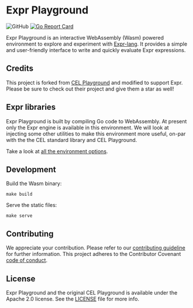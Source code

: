 # Expr Playground
![GitHub](https://img.shields.io/github/license/polds/expr-playground)
[![Go Report Card](https://goreportcard.com/badge/github.com/polds/expr-playground)](https://goreportcard.com/report/github.com/polds/expr-playground)

Expr Playground is an interactive WebAssembly (Wasm) powered environment to explore and experiment with 
[Expr-lang](https://expr-lang.org/). It provides a simple and user-friendly interface to write and quickly evaluate 
Expr expressions.

## Credits

This project is forked from [CEL Playground](https://github.com/undistro/cel-playground) and modified to support Expr. 
Please be sure to check out their project and give them a star as well!

## Expr libraries

Expr Playground is built by compiling Go code to WebAssembly. At present only the Expr engine is available in this 
environment. We will look at injecting some other utilities to make this environment more useful, on-par with the the
CEL standard library and CEL Playground.

Take a look at [all the environment options](eval/eval.go#L31).

## Development

Build the Wasm binary:
```shell
make build
```

Serve the static files:
```shell
make serve
```

## Contributing

We appreciate your contribution.
Please refer to our [contributing guideline](https://github.com/polds/expr-playground/blob/main/CONTRIBUTING.md) for further information.
This project adheres to the Contributor Covenant [code of conduct](https://github.com/polds/expr-playground/blob/main/CODE_OF_CONDUCT.md).

## License

Expr Playground and the original CEL Playground is available under the Apache 2.0 license. See the [LICENSE](LICENSE) file for more info.

